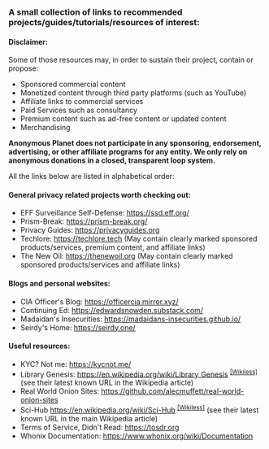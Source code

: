 ### A small collection of links to recommended projects/guides/tutorials/resources of interest:

#### Disclaimer:
Some of those resources may, in order to sustain their project, contain or propose:
- Sponsored commercial content
- Monetized content through third party platforms (such as YouTube)
- Affiliate links to commercial services
- Paid Services such as consultancy
- Premium content such as ad-free content or updated content
- Merchandising

**Anonymous Planet does not participate in any sponsoring, endorsement, advertising, or other affiliate programs for any entity. We only rely on anonymous donations in a closed, transparent loop system.**

All the links below are listed in alphabetical order:

#### General privacy related projects worth checking out:
- EFF Surveillance Self-Defense: <https://ssd.eff.org/>
- Prism-Break: <https://prism-break.org/>
- Privacy Guides: <https://privacyguides.org> 
- Techlore: <https://techlore.tech> (May contain clearly marked sponsored products/services, premium content, and affiliate links)
- The New Oil: <https://thenewoil.org> (May contain clearly marked sponsored products/services and affiliate links)

#### Blogs and personal websites:
- CIA Officer's Blog: <https://officercia.mirror.xyz/>
- Continuing Ed: <https://edwardsnowden.substack.com/>
- Madaidan's Insecurities: <https://madaidans-insecurities.github.io/>
- Seirdy's Home: <https://seirdy.one/>

#### Useful resources:
- KYC? Not me: <https://kycnot.me/>
- Library Genesis: <https://en.wikipedia.org/wiki/Library_Genesis> <sup>[[Wikiless]](https://wikiless.org/wiki/Library_Genesis)</sup> (see their latest known URL in the Wikipedia article)
- Real World Onion Sites: <https://github.com/alecmuffett/real-world-onion-sites>
- Sci-Hub <https://en.wikipedia.org/wiki/Sci-Hub> <sup>[[Wikiless]](https://wikiless.org/wiki/Sci-Hub)</sup> (see their latest known URL in the main Wikipedia article)
- Terms of Service, Didn't Read: <https://tosdr.org>
- Whonix Documentation: <https://www.whonix.org/wiki/Documentation>